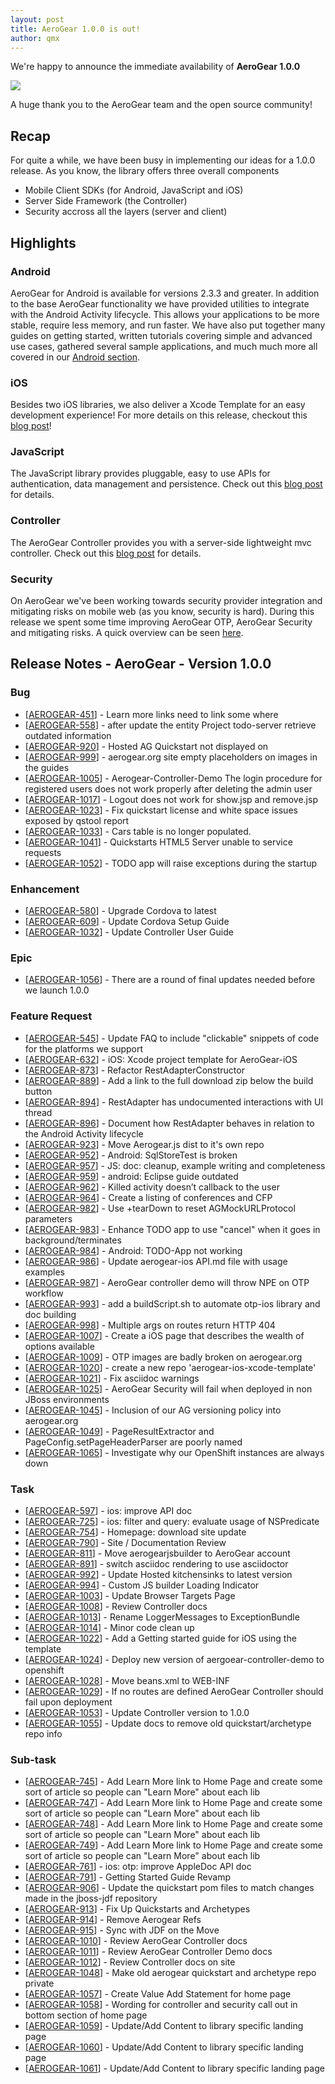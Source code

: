 ```yaml
---
layout: post
title: AeroGear 1.0.0 is out!
author: qmx
---
```


We're happy to announce the immediate availability of **AeroGear 1.0.0**

![](/img/news/potomac_consolidated_tracon.jpg)

A huge thank you to the AeroGear team and the open source community!

## Recap

For quite a while, we have been busy in implementing our ideas for a 1.0.0 release. As you know, the library offers three overall components

* Mobile Client SDKs (for Android, JavaScript and iOS)
* Server Side Framework (the Controller)
* Security accross all the layers (server and client)

## Highlights

### Android

AeroGear for Android is available for versions 2.3.3 and greater.  In addition to the base AeroGear functionality we have provided utilities to integrate with the Android Activity lifecycle.  This allows your applications to be more stable, require less memory, and run faster.  We have also put together many guides on getting started, written tutorials covering simple and advanced use cases, gathered several sample applications, and much much more all covered in our [Android section](/android).


### iOS

Besides two iOS libraries, we also deliver a Xcode Template for an easy development experience! For more details on this release, checkout this [blog post](http://matthiaswessendorf.wordpress.com/2013/03/28/aerogear-ios-1-0-0/)!

### JavaScript

The JavaScript library provides pluggable, easy to use APIs for authentication, data management and persistence. Check out this [blog post](http://blog.krisborchers.com/2013/03/28/aerogear-js-1-0-0-has-landed/) for details.

### Controller
The AeroGear Controller provides you with a server-side lightweight mvc controller. Check out this [blog post](http://dbevenius.org/) for details.

### Security

On AeroGear we've been working towards security provider integration and mitigating risks on mobile web (as you know, security is hard). During this release we spent some time improving AeroGear OTP, AeroGear Security and mitigating risks. A quick overview can be seen [here](https://issues.jboss.org/browse/agsec).

## Release Notes - AeroGear - Version 1.0.0

### Bug

*   [[AEROGEAR-451][1]] - Learn more links need to link some where
*   [[AEROGEAR-558][2]] - after update the entity Project todo-server retrieve outdated information
*   [[AEROGEAR-920][3]] - Hosted AG Quickstart not displayed on
*   [[AEROGEAR-999][4]] - aerogear.org site empty placeholders on images in the guides
*   [[AEROGEAR-1005][5]] - Aerogear-Controller-Demo The login procedure for registered users does not work properly after deleting the admin user
*   [[AEROGEAR-1017][6]] - Logout does not work for show.jsp and remove.jsp
*   [[AEROGEAR-1023][7]] - Fix quickstart license and white space issues exposed by qstool report
*   [[AEROGEAR-1033][8]] - Cars table is no longer populated.
*   [[AEROGEAR-1041][9]] - Quickstarts HTML5 Server unable to service requests
*   [[AEROGEAR-1052][10]] - TODO app will raise exceptions during the startup

### Enhancement

*   [[AEROGEAR-580][11]] - Upgrade Cordova to latest
*   [[AEROGEAR-609][12]] - Update Cordova Setup Guide
*   [[AEROGEAR-1032][13]] - Update Controller User Guide

### Epic

*   [[AEROGEAR-1056][14]] - There are a round of final updates needed before we launch 1.0.0

### Feature Request

*   [[AEROGEAR-545][15]] - Update FAQ to include "clickable" snippets of code for the platforms we support
*   [[AEROGEAR-632][16]] - iOS: Xcode project template for AeroGear-iOS
*   [[AEROGEAR-873][17]] - Refactor RestAdapterConstructor
*   [[AEROGEAR-889][18]] - Add a link to the full download zip below the build button
*   [[AEROGEAR-894][19]] - RestAdapter has undocumented interactions with UI thread
*   [[AEROGEAR-896][20]] - Document how RestAdapter behaves in relation to the Android Activity lifecycle
*   [[AEROGEAR-923][21]] - Move Aerogear.js dist to it's own repo
*   [[AEROGEAR-952][22]] - Android: SqlStoreTest is broken
*   [[AEROGEAR-957][23]] - JS: doc: cleanup, example writing and completeness
*   [[AEROGEAR-959][24]] - android: Eclipse guide outdated
*   [[AEROGEAR-962][25]] - Killed activity doesn’t callback to the user
*   [[AEROGEAR-964][26]] - Create a listing of conferences and CFP
*   [[AEROGEAR-982][27]] - Use +tearDown to reset AGMockURLProtocol parameters
*   [[AEROGEAR-983][28]] - Enhance TODO app to use "cancel" when it goes in background/terminates
*   [[AEROGEAR-984][29]] - Android: TODO-App not working
*   [[AEROGEAR-986][30]] - Update aerogear-ios API.md file with usage examples
*   [[AEROGEAR-987][31]] - AeroGear controller demo will throw NPE on OTP workflow
*   [[AEROGEAR-993][32]] - add a buildScript.sh to automate otp-ios library and doc building
*   [[AEROGEAR-998][33]] - Multiple args on routes return HTTP 404
*   [[AEROGEAR-1007][34]] - Create a iOS page that describes the wealth of options available
*   [[AEROGEAR-1009][35]] - OTP images are badly broken on aerogear.org
*   [[AEROGEAR-1020][36]] - create a new repo 'aerogear-ios-xcode-template'
*   [[AEROGEAR-1021][37]] - Fix asciidoc warnings
*   [[AEROGEAR-1025][38]] - AeroGear Security will fail when deployed in non JBoss environments
*   [[AEROGEAR-1045][39]] - Inclusion of our AG versioning policy into aerogear.org
*   [[AEROGEAR-1049][40]] - PageResultExtractor and PageConfig.setPageHeaderParser are poorly named
*   [[AEROGEAR-1065][41]] - Investigate why our OpenShift instances are always down

### Task

*   [[AEROGEAR-597][42]] - ios: improve API doc
*   [[AEROGEAR-725][43]] - ios: filter and query: evaluate usage of NSPredicate
*   [[AEROGEAR-754][44]] - Homepage: download site update
*   [[AEROGEAR-790][45]] - Site / Documentation Review
*   [[AEROGEAR-811][46]] - Move aerogearjsbuilder to AeroGear account
*   [[AEROGEAR-891][47]] - switch asciidoc rendering to use asciidoctor
*   [[AEROGEAR-992][48]] - Update Hosted kitchensinks to latest version
*   [[AEROGEAR-994][49]] - Custom JS builder Loading Indicator
*   [[AEROGEAR-1003][50]] - Update Browser Targets Page
*   [[AEROGEAR-1008][51]] - Review Controller docs
*   [[AEROGEAR-1013][52]] - Rename LoggerMessages to ExceptionBundle
*   [[AEROGEAR-1014][53]] - Minor code clean up
*   [[AEROGEAR-1022][54]] - Add a Getting started guide for iOS using the template
*   [[AEROGEAR-1024][55]] - Deploy new version of aergoear-controller-demo to openshift
*   [[AEROGEAR-1028][56]] - Move beans.xml to WEB-INF
*   [[AEROGEAR-1029][57]] - If no routes are defined AeroGear Controller should fail upon deployment
*   [[AEROGEAR-1053][58]] - Update Controller version to 1.0.0
*   [[AEROGEAR-1055][59]] - Update docs to remove old quickstart/archetype repo info

### Sub-task

*   [[AEROGEAR-745][60]] - Add Learn More link to Home Page and create some sort of article so people can "Learn More" about each lib
*   [[AEROGEAR-747][61]] - Add Learn More link to Home Page and create some sort of article so people can "Learn More" about each lib
*   [[AEROGEAR-748][62]] - Add Learn More link to Home Page and create some sort of article so people can "Learn More" about each lib
*   [[AEROGEAR-749][63]] - Add Learn More link to Home Page and create some sort of article so people can "Learn More" about each lib
*   [[AEROGEAR-761][64]] - ios: otp: improve AppleDoc API doc
*   [[AEROGEAR-791][65]] - Getting Started Guide Revamp
*   [[AEROGEAR-906][66]] - Update the quickstart pom files to match changes made in the jboss-jdf repository
*   [[AEROGEAR-913][67]] - Fix Up Quickstarts and Archetypes
*   [[AEROGEAR-914][68]] - Remove Aerogear Refs
*   [[AEROGEAR-915][69]] - Sync with JDF on the Move
*   [[AEROGEAR-1010][70]] - Review AeroGear Controller docs
*   [[AEROGEAR-1011][71]] - Review AeroGear Controller Demo docs
*   [[AEROGEAR-1012][72]] - Review Controller docs on site
*   [[AEROGEAR-1048][73]] - Make old aerogear quickstart and archetype repo private
*   [[AEROGEAR-1057][74]] - Create Value Add Statement for home page
*   [[AEROGEAR-1058][75]] - Wording for controller and security call out in bottom section of home page
*   [[AEROGEAR-1059][76]] - Update/Add Content to library specific landing page
*   [[AEROGEAR-1060][77]] - Update/Add Content to library specific landing page
*   [[AEROGEAR-1061][78]] - Update/Add Content to library specific landing page

 [1]: https://issues.jboss.org/browse/AEROGEAR-451
 [2]: https://issues.jboss.org/browse/AEROGEAR-558
 [3]: https://issues.jboss.org/browse/AEROGEAR-920
 [4]: https://issues.jboss.org/browse/AEROGEAR-999
 [5]: https://issues.jboss.org/browse/AEROGEAR-1005
 [6]: https://issues.jboss.org/browse/AEROGEAR-1017
 [7]: https://issues.jboss.org/browse/AEROGEAR-1023
 [8]: https://issues.jboss.org/browse/AEROGEAR-1033
 [9]: https://issues.jboss.org/browse/AEROGEAR-1041
 [10]: https://issues.jboss.org/browse/AEROGEAR-1052
 [11]: https://issues.jboss.org/browse/AEROGEAR-580
 [12]: https://issues.jboss.org/browse/AEROGEAR-609
 [13]: https://issues.jboss.org/browse/AEROGEAR-1032
 [14]: https://issues.jboss.org/browse/AEROGEAR-1056
 [15]: https://issues.jboss.org/browse/AEROGEAR-545
 [16]: https://issues.jboss.org/browse/AEROGEAR-632
 [17]: https://issues.jboss.org/browse/AEROGEAR-873
 [18]: https://issues.jboss.org/browse/AEROGEAR-889
 [19]: https://issues.jboss.org/browse/AEROGEAR-894
 [20]: https://issues.jboss.org/browse/AEROGEAR-896
 [21]: https://issues.jboss.org/browse/AEROGEAR-923
 [22]: https://issues.jboss.org/browse/AEROGEAR-952
 [23]: https://issues.jboss.org/browse/AEROGEAR-957
 [24]: https://issues.jboss.org/browse/AEROGEAR-959
 [25]: https://issues.jboss.org/browse/AEROGEAR-962
 [26]: https://issues.jboss.org/browse/AEROGEAR-964
 [27]: https://issues.jboss.org/browse/AEROGEAR-982
 [28]: https://issues.jboss.org/browse/AEROGEAR-983
 [29]: https://issues.jboss.org/browse/AEROGEAR-984
 [30]: https://issues.jboss.org/browse/AEROGEAR-986
 [31]: https://issues.jboss.org/browse/AEROGEAR-987
 [32]: https://issues.jboss.org/browse/AEROGEAR-993
 [33]: https://issues.jboss.org/browse/AEROGEAR-998
 [34]: https://issues.jboss.org/browse/AEROGEAR-1007
 [35]: https://issues.jboss.org/browse/AEROGEAR-1009
 [36]: https://issues.jboss.org/browse/AEROGEAR-1020
 [37]: https://issues.jboss.org/browse/AEROGEAR-1021
 [38]: https://issues.jboss.org/browse/AEROGEAR-1025
 [39]: https://issues.jboss.org/browse/AEROGEAR-1045
 [40]: https://issues.jboss.org/browse/AEROGEAR-1049
 [41]: https://issues.jboss.org/browse/AEROGEAR-1065
 [42]: https://issues.jboss.org/browse/AEROGEAR-597
 [43]: https://issues.jboss.org/browse/AEROGEAR-725
 [44]: https://issues.jboss.org/browse/AEROGEAR-754
 [45]: https://issues.jboss.org/browse/AEROGEAR-790
 [46]: https://issues.jboss.org/browse/AEROGEAR-811
 [47]: https://issues.jboss.org/browse/AEROGEAR-891
 [48]: https://issues.jboss.org/browse/AEROGEAR-992
 [49]: https://issues.jboss.org/browse/AEROGEAR-994
 [50]: https://issues.jboss.org/browse/AEROGEAR-1003
 [51]: https://issues.jboss.org/browse/AEROGEAR-1008
 [52]: https://issues.jboss.org/browse/AEROGEAR-1013
 [53]: https://issues.jboss.org/browse/AEROGEAR-1014
 [54]: https://issues.jboss.org/browse/AEROGEAR-1022
 [55]: https://issues.jboss.org/browse/AEROGEAR-1024
 [56]: https://issues.jboss.org/browse/AEROGEAR-1028
 [57]: https://issues.jboss.org/browse/AEROGEAR-1029
 [58]: https://issues.jboss.org/browse/AEROGEAR-1053
 [59]: https://issues.jboss.org/browse/AEROGEAR-1055
 [60]: https://issues.jboss.org/browse/AEROGEAR-745
 [61]: https://issues.jboss.org/browse/AEROGEAR-747
 [62]: https://issues.jboss.org/browse/AEROGEAR-748
 [63]: https://issues.jboss.org/browse/AEROGEAR-749
 [64]: https://issues.jboss.org/browse/AEROGEAR-761
 [65]: https://issues.jboss.org/browse/AEROGEAR-791
 [66]: https://issues.jboss.org/browse/AEROGEAR-906
 [67]: https://issues.jboss.org/browse/AEROGEAR-913
 [68]: https://issues.jboss.org/browse/AEROGEAR-914
 [69]: https://issues.jboss.org/browse/AEROGEAR-915
 [70]: https://issues.jboss.org/browse/AEROGEAR-1010
 [71]: https://issues.jboss.org/browse/AEROGEAR-1011
 [72]: https://issues.jboss.org/browse/AEROGEAR-1012
 [73]: https://issues.jboss.org/browse/AEROGEAR-1048
 [74]: https://issues.jboss.org/browse/AEROGEAR-1057
 [75]: https://issues.jboss.org/browse/AEROGEAR-1058
 [76]: https://issues.jboss.org/browse/AEROGEAR-1059
 [77]: https://issues.jboss.org/browse/AEROGEAR-1060
 [78]: https://issues.jboss.org/browse/AEROGEAR-1061
